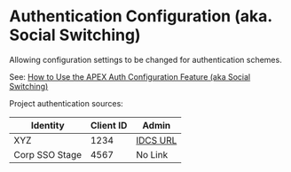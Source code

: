 # Authentication Configuration (aka. Social Switching)

Allowing configuration settings to be changed for authentication schemes.

See: [How to Use the APEX Auth Configuration Feature (aka Social Switching)](https://gbuconfluence.oraclecorp.com/pages/viewpage.action?pageId=358796501&src=contextnavpagetreemode)

Project authentication sources:

|Identity                      |Client ID                        | Admin                                      |
|------------------------------|---------------------------------|--------------------------------------------|
|XYZ                  |1234 | [IDCS URL](https://example.com)  |
|Corp SSO Stage                |4567 | No Link  |
